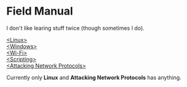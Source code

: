 # Field Manual
I don't like learing stuff twice (though sometimes I do).

<a href="Linux/Linux.md" title=Linux>\<Linux\><br /></a>
<a href="#Windows">\<Windows\><br /></a>
<a href="#Wi-Fi">\<Wi-Fi\><br /></a>
<a href="#Scripting">\<Scripting\><br /></a>
<a href="anp.md" title="Attacking Network Protocols">\<Attacking Network Protocols\><br /></a>

Currently only **Linux** and **Attacking Network Protocols** has anything.
